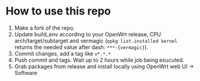 # How to use this repo

1) Make a fork of the repo.
2) Update build_env according to your OpenWrt release, CPU arch/target/subtarget and vermagic (`opkg list-installed kernel` returns the needed value after dash: `***-{vermagic}`).
3) Commit changes, add a tag like `v*.*.*`
4) Push commit and tags. Wait up to 2 hours while job being exucuted. 
5) Grab packages from release and install locally using OpenWrt web UI -> Software